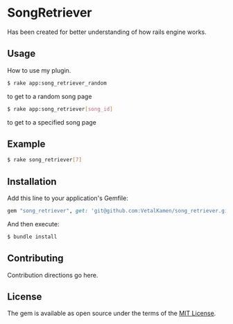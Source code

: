 # SongRetriever
Has been created for better understanding of how rails engine works.

## Usage
How to use my plugin.

```bash
$ rake app:song_retriever_random
``` 
to get to a random song page

```bash
$ rake app:song_retriever[song_id]
``` 
to get to a specified song page

## Example
```bash
$ rake song_retriever[7]
``` 

## Installation
Add this line to your application's Gemfile:

```ruby
gem "song_retriever", get: 'git@github.com:VetalKamen/song_retriever.git'
```

And then execute:
```bash
$ bundle install
```

## Contributing
Contribution directions go here.

## License
The gem is available as open source under the terms of the [MIT License](https://opensource.org/licenses/MIT).
